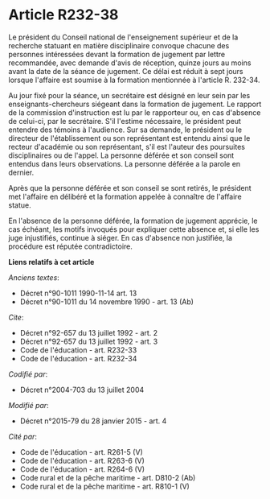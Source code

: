 # Article R232-38

Le président du Conseil national de l'enseignement supérieur et de la recherche statuant en matière disciplinaire convoque
chacune des personnes intéressées devant la formation de jugement par lettre recommandée, avec demande d'avis de réception,
quinze jours au moins avant la date de la séance de jugement. Ce délai est réduit à sept jours lorsque l'affaire est soumise
à la formation mentionnée à l'article R. 232-34. 

Au jour fixé pour la séance, un secrétaire est désigné en leur sein par les enseignants-chercheurs siégeant dans la formation
de jugement. Le rapport de la commission d'instruction est lu par le rapporteur ou, en cas d'absence de celui-ci, par le
secrétaire. S'il l'estime nécessaire, le président peut entendre des témoins à l'audience. Sur sa demande, le président ou le
directeur de l'établissement ou son représentant est entendu ainsi que le recteur d'académie ou son représentant, s'il est
l'auteur des poursuites disciplinaires ou de l'appel. La personne déférée et son conseil sont entendus dans leurs
observations. La personne déférée a la parole en dernier. 

Après que la personne déférée et son conseil se sont retirés, le président met l'affaire en délibéré et la formation appelée
à connaître de l'affaire statue. 

En l'absence de la personne déférée, la formation de jugement apprécie, le cas échéant, les motifs invoqués pour expliquer
cette absence et, si elle les juge injustifiés, continue à siéger. En cas d'absence non justifiée, la procédure est réputée
contradictoire.

**Liens relatifs à cet article**

_Anciens textes_:

  - Décret n°90-1011 1990-11-14 art. 13
  - Décret n°90-1011 du 14 novembre 1990 - art. 13 (Ab)

_Cite_:

  - Décret n°92-657 du 13 juillet 1992 - art. 2
  - Décret n°92-657 du 13 juillet 1992 - art. 3
  - Code de l'éducation - art. R232-33
  - Code de l'éducation - art. R232-34

_Codifié par_:

  - Décret n°2004-703 du 13 juillet 2004

_Modifié par_:

  - Décret n°2015-79 du 28 janvier 2015 - art. 4

_Cité par_:

  - Code de l'éducation - art. R261-5 (V)
  - Code de l'éducation - art. R263-6 (V)
  - Code de l'éducation - art. R264-6 (V)
  - Code rural et de la pêche maritime - art. D810-2 (Ab)
  - Code rural et de la pêche maritime - art. R810-1 (V)
